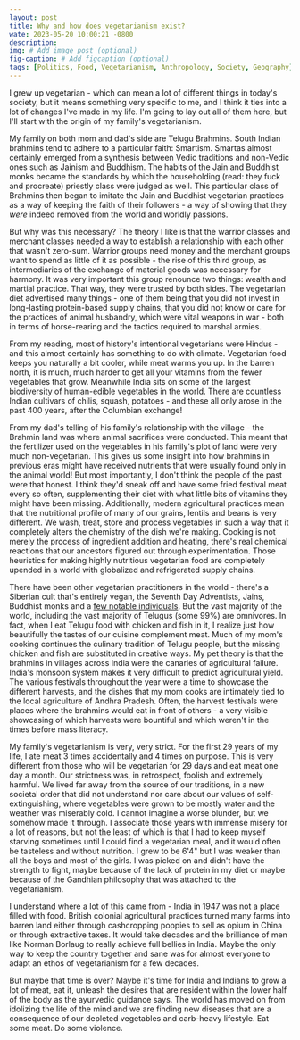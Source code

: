```yaml
---
layout: post
title: Why and how does vegetarianism exist?
wate: 2023-05-20 10:00:21 -0800
description: 
img: # Add image post (optional)
fig-caption: # Add figcaption (optional)
tags: [Politics, Food, Vegetarianism, Anthropology, Society, Geography]
---
```


I grew up vegetarian - which can mean a lot of different things in today's society, but it means something very specific to me, and I think it ties into a lot of changes I've made in my life. I'm going to lay out all of them here, but I'll start with the origin of my family's vegetarianism.

My family on both mom and dad's side are Telugu Brahmins. South Indian brahmins tend to adhere to a particular faith: Smartism. Smartas almost certainly emerged from a synthesis between Vedic traditions and non-Vedic ones such as Jainism and Buddhism. The habits of the Jain and Buddhist monks became the standards by which the householding (read: they fuck and procreate) priestly class were judged as well. This particular class of Brahmins then began to imitate the Jain and Buddhist vegetarian practices as a way of keeping the faith of their followers - a way of showing that they _were_ indeed removed from the world and worldly passions.

But why was this necessary? The theory I like is that the warrior classes and merchant classes needed a way to establish a relationship with each other that wasn't zero-sum. Warrior groups need money and the merchant groups want to spend as little of it as possible - the rise of this third group, as intermediaries of the exchange of material goods was necessary for harmony. It was very important this group renounce two things: wealth and martial practice. That way, they were trusted by both sides. The vegetarian diet advertised many things - one of them being that you did not invest in long-lasting protein-based supply chains, that you did not know or care for the practices of animal husbandry, which were vital weapons in war - both in terms of horse-rearing and the tactics required to marshal armies.

From my reading, most of history's intentional vegetarians were Hindus - and this almost certainly has something to do with climate. Vegetarian food keeps you naturally a bit cooler, while meat warms you up. In the barren north, it is much, much harder to get all your vitamins from the fewer vegetables that grow. Meanwhile India sits on some of the largest biodiversity of human-edible vegetables in the world. There are countless Indian cultivars of chilis, squash, potatoes - and these all only arose in the past 400 years, after the Columbian exchange!

From my dad's telling of his family's relationship with the village - the Brahmin land was where animal sacrifices were conducted. This meant that the fertilizer used on the vegetables in his family's plot of land were very much non-vegetarian. This gives us some insight into how brahmins in previous eras might have received nutrients that were usually found only in the animal world! But most importantly, I don't think the people of the past were that honest. I think they'd sneak off and have some fried festival meat every so often, supplementing their diet with what little bits of vitamins they might have been missing. Additionally, modern agricultural practices mean that the nutritional profile of many of our grains, lentils and beans is very different. We wash, treat, store and process vegetables in such a way that it completely alters the chemistry of the dish we're making. Cooking is not merely the process of ingredient addition and heating, there's real chemical reactions that our ancestors figured out through experimentation. Those heuristics for making highly nutritious vegetarian food are completely upended in a world with globalized and refrigerated supply chains.

There have been other vegetarian practitioners in the world - there's a Siberian cult that's entirely vegan, the Seventh Day Adventists, Jains, Buddhist monks and a [few notable individuals](https://en.wikipedia.org/wiki/Al-Ma%27arri). But the vast majority of the world, including the vast majority of Telugus (some 99%) are omnivores. In fact, when I eat Telugu food with chicken and fish in it, I realize just how beautifully the tastes of our cuisine complement meat. Much of my mom's cooking continues the culinary tradition of Telugu people, but the missing chicken and fish are substituted in creative ways. My pet theory is that the brahmins in villages across India were the canaries of agricultural failure. India's monsoon system makes it very difficult to predict agricultural yield. The various festivals throughout the year were a time to showcase the different harvests, and the dishes that my mom cooks are intimately tied to the local agriculture of Andhra Pradesh. Often, the harvest festivals were places where the brahmins would eat in front of others - a very visible showcasing of which harvests were bountiful and which weren't in the times before mass literacy.

My family's vegetarianism is very, very strict. For the first 29 years of my life, I ate meat 3 times accidentally and 4 times on purpose. This is very different from those who will be vegetarian for 29 days and eat meat one day a month. Our strictness was, in retrospect, foolish and extremely harmful. We lived far away from the source of our traditions, in a new societal order that did not understand nor care about our values of self-extinguishing, where vegetables were grown to be mostly water and the weather was miserably cold. I cannot imagine a worse blunder, but we somehow made it through. I associate those years with immense misery for a lot of reasons, but not the least of which is that I had to keep myself starving sometimes until I could find a vegetarian meal, and it would often be tasteless and without nutrition. I grew to be 6'4" but I was weaker than all the boys and most of the girls. I was picked on and didn't have the strength to fight, maybe because of the lack of protein in my diet or maybe because of the Gandhian philosophy that was attached to the vegetarianism.

I understand where a lot of this came from - India in 1947 was not a place filled with food. British colonial agricultural practices turned many farms into barren land either through cashcropping poppies to sell as opium in China or through extractive taxes. It would take decades and the brilliance of men like Norman Borlaug to really achieve full bellies in India. Maybe the only way to keep the country together and sane was for almost everyone to adapt an ethos of vegetarianism for a few decades.

But maybe that time is over? Maybe it's time for India and Indians to grow a lot of meat, eat it, unleash the desires that are resident within the lower half of the body as the ayurvedic guidance says. The world has moved on from idolizing the life of the mind and we are finding new diseases that are a consequence of our depleted vegetables and carb-heavy lifestyle. Eat some meat. Do some violence.
